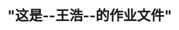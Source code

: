 <!DOCTYPE html>
<html lang="en">
<head>
	<meta charset="UTF-8">
	<title>wmsj100</title>
</head>
<body>
	<h1>"这是--王浩--的作业文件"</h1>
</body>
</html>